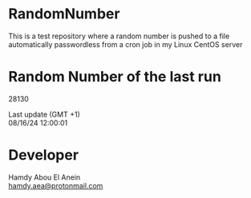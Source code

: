 # RandomNumber    
This is a test repository where a random number is pushed to a file automatically passwordless from a cron job in my Linux CentOS server    
# Random Number of the last run   
28130
      
Last update (GMT +1)    
08/16/24 12:00:01
# Developer    
Hamdy Abou El Anein   
hamdy.aea@protonmail.com
